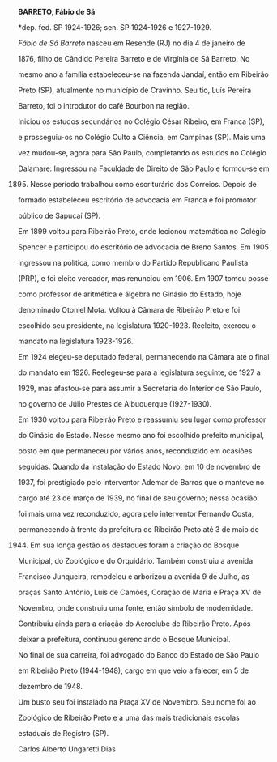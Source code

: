 **BARRETO, Fábio de Sá**



\*dep. fed. SP 1924-1926; sen. SP 1924-1926 e 1927-1929.



*Fábio de Sá Barreto* nasceu em Resende (RJ) no dia 4 de janeiro de

1876, filho de Cândido Pereira Barreto e de Virgínia de Sá Barreto. No

mesmo ano a família estabeleceu-se na fazenda Jandaí, então em Ribeirão

Preto (SP), atualmente no município de Cravinho. Seu tio, Luís Pereira

Barreto, foi o introdutor do café Bourbon na região.



Iniciou os estudos secundários no Colégio César Ribeiro, em Franca (SP),

e prosseguiu-os no Colégio Culto a Ciência, em Campinas (SP). Mais uma

vez mudou-se, agora para São Paulo, completando os estudos no Colégio

Dalamare. Ingressou na Faculdade de Direito de São Paulo e formou-se em

1895. Nesse período trabalhou como escriturário dos Correios. Depois de

formado estabeleceu escritório de advocacia em Franca e foi promotor

público de Sapucaí (SP).



Em 1899 voltou para Ribeirão Preto, onde lecionou matemática no Colégio

Spencer e participou do escritório de advocacia de Breno Santos. Em 1905

ingressou na política, como membro do Partido Republicano Paulista

(PRP), e foi eleito vereador, mas renunciou em 1906. Em 1907 tomou posse

como professor de aritmética e álgebra no Ginásio do Estado, hoje

denominado Otoniel Mota. Voltou à Câmara de Ribeirão Preto e foi

escolhido seu presidente, na legislatura 1920-1923. Reeleito, exerceu o

mandato na legislatura 1923-1926.



Em 1924 elegeu-se deputado federal, permanecendo na Câmara até o final

do mandato em 1926. Reelegeu-se para a legislatura seguinte, de 1927 a

1929, mas afastou-se para assumir a Secretaria do Interior de São Paulo,

no governo de Júlio Prestes de Albuquerque (1927-1930).



Em 1930 voltou para Ribeirão Preto e reassumiu seu lugar como professor

do Ginásio do Estado. Nesse mesmo ano foi escolhido prefeito municipal,

posto em que permaneceu por vários anos, reconduzido em ocasiões

seguidas. Quando da instalação do Estado Novo, em 10 de novembro de

1937, foi prestigiado pelo interventor Ademar de Barros que o manteve no

cargo até 23 de março de 1939, no final de seu governo; nessa ocasião

foi mais uma vez reconduzido, agora pelo interventor Fernando Costa,

permanecendo à frente da prefeitura de Ribeirão Preto até 3 de maio de

1944. Em sua longa gestão os destaques foram a criação do Bosque

Municipal, do Zoológico e do Orquidário. Também construiu a avenida

Francisco Junqueira, remodelou e arborizou a avenida 9 de Julho, as

praças Santo Antônio, Luís de Camões, Coração de Maria e Praça XV de

Novembro, onde construiu uma fonte, então símbolo de modernidade.

Contribuiu ainda para a criação do Aeroclube de Ribeirão Preto. Após

deixar a prefeitura, continuou gerenciando o Bosque Municipal.



No final de sua carreira, foi advogado do Banco do Estado de São Paulo

em Ribeirão Preto (1944-1948), cargo em que veio a falecer, em 5 de

dezembro de 1948.



Um busto seu foi instalado na Praça XV de Novembro. Seu nome foi ao

Zoológico de Ribeirão Preto e a uma das mais tradicionais escolas

estaduais de Registro (SP).



Carlos Alberto Ungaretti Dias



